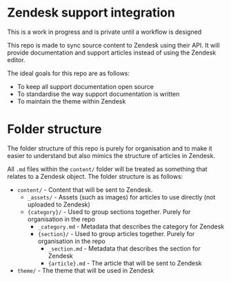 # Zendesk support integration
This is a work in progress and is private until a workflow is designed

This repo is made to sync source content to Zendesk using their API. It will provide documentation and support articles instead of using the Zendesk editor.

The ideal goals for this repo are as follows:

- To keep all support documentation open source
- To standardise the way support documentation is written
- To maintain the theme within Zendesk

# Folder structure
The folder structure of this repo is purely for organisation and to make it easier to understand but also mimics the structure of articles in Zendesk.

All `.md` files within the `content/` folder will be treated as something that relates to a Zendesk object. The folder structure is as follows:

- `content/` - Content that will be sent to Zendesk. 
    - `_assets/` - Assets (such as images) for articles to use directly (not uploaded to Zendesk)
    - `{category}/` - Used to group sections together. Purely for organisation in the repo
        - `_category.md` - Metadata that describes the category for Zendesk
        - `{section}/` - Used to group articles together. Purely for organisation in the repo
            - `_section.md` - Metadata that describes the section for Zendesk
            - `{article}.md` - The article that will be sent to Zendesk
- `theme/` - The theme that will be used in Zendesk